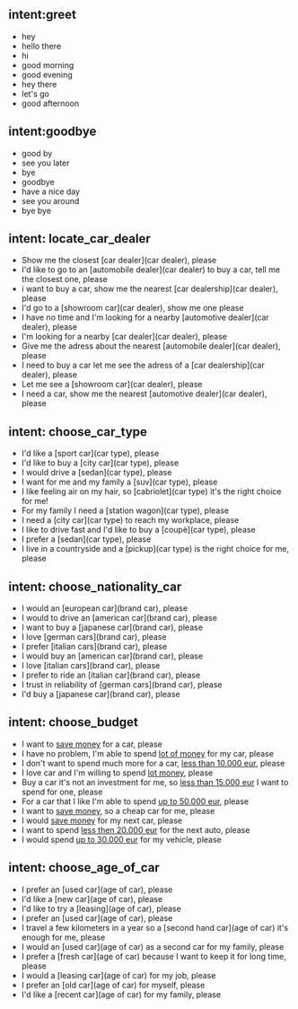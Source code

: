 ## intent:greet
- hey
- hello there
- hi
- good morning
- good evening
- hey there
- let's go
- good afternoon

## intent:goodbye
- good by
- see you later
- bye
- goodbye
- have a nice day
- see you around
- bye bye

## intent: locate_car_dealer
- Show me the closest [car dealer](car dealer), please
- I'd like to go to an [automobile dealer](car dealer) to buy a car, tell me the closest one, please
- i want to buy a car, show me the nearest [car dealership](car dealer), please
- I'd go to a [showroom car](car dealer), show me one please
- I have no time and I'm looking for a nearby [automotive dealer](car dealer), please
- I'm looking for a nearby [car dealer](car dealer), please
- Give me the adress about the nearest [automobile dealer](car dealer), please
- I need to buy a car let me see the adress of a [car dealership](car dealer), please
- Let me see a [showroom car](car dealer), please
- I need a car, show me the nearest [automotive dealer](car dealer), please


## intent: choose_car_type
- I'd like a [sport car](car type), please
- I'd like to buy a [city car](car type), please
- I would drive a [sedan](car type), please
- I want for me and my family a [suv](car type), please
- I like feeling air on my hair, so [cabriolet](car type) it's the right choice for me!
- For my family I need a [station wagon](car type), please
- I need a [city car](car type) to reach my workplace, please
- I like to drive fast and I'd like to buy a [coupè](car type), please
- I prefer a [sedan](car type), please
- I live in a countryside and a [pickup](car type) is the right choice for me, please


## intent: choose_nationality_car
- I would an [european car](brand car), please
- I would to drive an [american car](brand car), please
- I want to buy a [japanese car](brand car), please
- I love [german cars](brand car), please
- I prefer [italian cars](brand car), please
- I would buy an [american car](brand car), please
- I love [italian cars](brand car), please
- I prefer to ride an [italian car](brand car), please
- I trust in reliability of [german cars](brand car), please
- I'd buy a [japanese car](brand car), please


## intent: choose_budget
- I want to [save money](budget) for a car, please
- I have no problem, I'm able to spend [lot of money](budget) for my car, please
- I don't want to spend much more for a car, [less than 10.000 eur](budget), please
- I love car and I'm willing to spend [lot money](budget), please
- Buy a car it's not an investment for me, so [less than 15.000 eur](budget) I want to spend for one, please
- For a car that I like I'm able to spend [up to 50.000 eur](budget), please
- I want to [save money](budget), so a cheap car for me, please
- I would [save money](budget) for my next car, please
- I want to spend [less then 20.000 eur](budget) for the next auto, please
- I would spend [up to 30.000 eur](budget) for my vehicle, please


## intent: choose_age_of_car
- I prefer an [used car](age of car), please
- I'd like a [new car](age of car), please
- I'd like to try a [leasing](age of car), please
- I prefer an [used car](age of car), please
- I travel a few kilometers in a year so a [second hand car](age of car) it's enough for me, please
- I would an [used car](age of car) as a second car for my family, please
- I prefer a [fresh car](age of car) because I want to keep it for long time, please
- I would a [leasing car](age of car) for my job, please
- I prefer an [old car](age of car) for myself, please
- I'd like a [recent car](age of car) for my family, please
